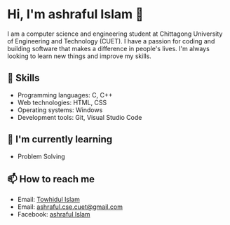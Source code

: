 <!DOCTYPE html>
<html>
<head>
<!-- <title>ashraful Islam's GitHub Profile</title> -->
</head>
<body>
<h1>Hi, I'm ashraful Islam 👋</h1>
<p>I am a computer science and engineering student at Chittagong University of Engineering and Technology (CUET). I have a passion for coding and building software that makes a difference in people's lives. I'm always looking to learn new things and improve my skills.</p>
<h2>🚀 Skills</h2>
<ul>
<li>Programming languages: C, C++</li>
<li>Web technologies: HTML, CSS</li>
<li>Operating systems: Windows</li>
<li>Development tools: Git, Visual Studio Code </li>
</ul>
<!-- <h2>💻 Projects</h2>
<ul>
<li><a href="https://github.com/yourusername/projectname">Project name</a> - Short project description</li>
<li><a href="https://github.com/yourusername/projectname">Project name</a> - Short project description</li>
<li><a href="https://github.com/yourusername/projectname">Project name</a> - Short project description</li>
</ul> -->
<h2>🌱 I'm currently learning</h2>
<ul>
<li>Problem Solving</li>
<!-- <li>Data Science</li>
<li>Machine Learning</li>
<li>Natural Language Processing</li> -->
</ul>
<h2>📫 How to reach me</h2>
<ul>
<!-- <li>LinkedIn: <a href="https://www.linkedin.com/in/yourusername/">Your LinkedIn Profile Link</a></li> -->
<!-- <li>Twitter: <a href="https://twitter.com/yourusername">@YourTwitterHandle</a></li> -->
<li>Email: <a href="mailto: towhidul.cse.cuet@gmail.com">Towhidul Islam</a></li>
<li>Email: <a href="mailto: ashraful.cse.cuet@gmail.com">ashraful.cse.cuet@gmail.com</a></li>
  <li>Facebook: <a href="https://www.facebook.com/profile.php?id=100034586922784">ashraful Islam </a></li>
</ul>

